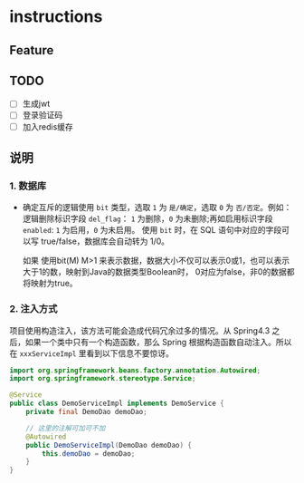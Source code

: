 # instructions

## Feature

## TODO

* [ ] 生成jwt
* [ ] 登录验证码
* [ ] 加入redis缓存

## 说明

### 1. 数据库

- 确定互斥的逻辑使用 `bit` 类型，选取 `1` 为 `是/确定`，选取 `0` 为 `否/否定`。例如：逻辑删除标识字段 `del_flag`：
  `1` 为删除，`0` 为未删除;再如启用标识字段 `enabled`: `1` 为启用，`0` 为未启用。
  使用 `bit` 时，在 SQL 语句中对应的字段可以写 true/false，数据库会自动转为 1/0。

  如果 使用bit(M) M>1 来表示数据，数据大小不仅可以表示0或1，也可以表示大于1的数，映射到Java的数据类型Boolean时，
  0对应为false，非0的数据都将映射为true。

### 2. 注入方式

项目使用构造注入，该方法可能会造成代码冗余过多的情况。从 Spring4.3 之后，如果一个类中只有一个构造函数，那么 Spring
根据构造函数自动注入。所以在 `xxxServiceImpl` 里看到以下信息不要惊讶。

```java
import org.springframework.beans.factory.annotation.Autowired;
import org.springframework.stereotype.Service;

@Service
public class DemoServiceImpl implements DemoService {
    private final DemoDao demoDao;

    // 这里的注解可加可不加
    @Autowired
    public DemoServiceImpl(DemoDao demoDao) {
        this.demoDao = demoDao;
    }
}
```

